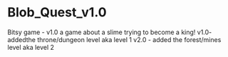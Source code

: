 # Blob_Quest_v1.0
Bitsy game - v1.0
a game about a slime trying to become a king!
v1.0- addedthe throne/dungeon level aka level 1 
v2.0 - added the forest/mines level aka level 2
